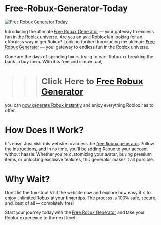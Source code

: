 # Free-Robux-Generator-Today
[![Free Robux Generator Today](https://github.com/user-attachments/assets/c52c213b-c49d-4d91-990d-7817faf50d9b)](https://free.sroffers24.com/all-giftcard/) 


Introducing the ultimate [Free Robux Generator](https://free.sroffers24.com/all-giftcard/) — your gateway to endless fun in the Roblox universe.
Are you an avid Roblox fan looking for an effortless way to get Robux? Look no further! Introducing the ultimate [Free Robux Generator](https://free.sroffers24.com/all-giftcard/) — your gateway to endless fun in the Roblox universe.

Gone are the days of spending hours trying to earn Robux or breaking the bank to buy them. With this free and simple tool, 
>>> # Click Here to [Free Robux Generator](https://free.sroffers24.com/all-giftcard/)
you can [now generate Robux instantly](https://free.sroffers24.com/all-giftcard/) and enjoy everything Roblox has to offer.

# How Does It Work?
It’s easy! Just visit this website to access the [free Robux generator](https://free.sroffers24.com/all-giftcard/). Follow the instructions, and in no time, you'll be adding Robux to your account without hassle. Whether you're customizing your avatar, buying premium items, or unlocking exclusive features, this generator makes it all possible.

# Why Wait?
Don’t let the fun stop! Visit the website now and explore how easy it is to enjoy unlimited Robux at your fingertips. The process is 100% safe, secure, and, best of all — completely free!

Start your journey today with the [Free Robux Generator](https://free.sroffers24.com/all-giftcard/) and take your Roblox experience to the next level.
